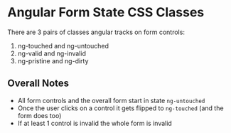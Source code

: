 # Angular Form State CSS Classes

There are 3 pairs of classes angular tracks on form controls:
1. ng-touched and ng-untouched
2. ng-valid and ng-invalid
3. ng-pristine and ng-dirty

## Overall Notes
- All form controls and the overall form start in state `ng-untouched`
- Once the user clicks on a control it gets flipped to `ng-touched` (and the form does too)
- If at least 1 control is invalid the whole form is invalid